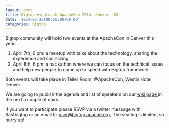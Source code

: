 ```yaml
---
layout: post
title: Bigtop events at ApacheCon 2014, Denver, CO
date: '2014-03-26T00:00:00+00:00'
categories: bigtop
---
```

<p>Bigtop community will hold two events at the ApacheCon in Denver this year:</p> 
  <ol> 
    <li>April 7th, 6 pm: a meetup with talks about the technology, sharing the experience and socializing</li> 
    <li>April 8th, 6 pm: a hackathon where we can focus on the technical issues and help new people to come up to speed with Bigtop framework.</li> 
  </ol> 
  <p>Both events will take place in Teller Room, @ApacheCon, Westin Hotel, Denver<br /></p> 
  <p>We are going to publish the agenda and list of speakers on our <a title="Bigtop ApacheCon wiki" href="https://cwiki.apache.org/confluence/display/BIGTOP/ApacheCon%2714">wiki page </a>in the next a couple of days.</p> 
  <p>If you want to participate please RSVP via a twitter message with #asfbigtop or an email to <a href="http://bigtop.apache.org">user@bigtop.apache.org.</a> The seating is limited, so hurry up!</p> 
  <p><br /></p>
